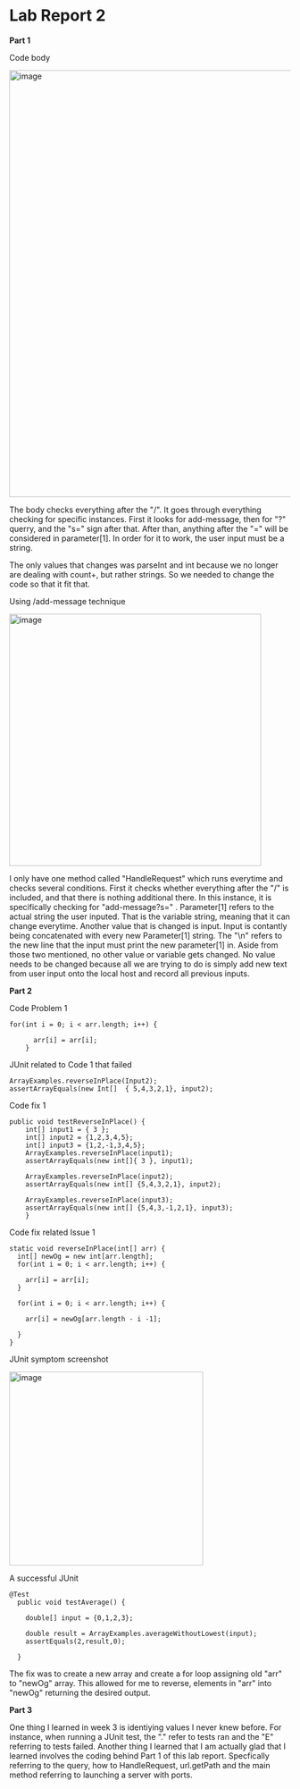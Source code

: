 # Lab Report 2

**Part 1**

Code body

<img width="764" alt="image" src="https://user-images.githubusercontent.com/122576152/215393511-c6c89459-3726-4f05-97fc-4ebffddfb731.png">

The body checks everything after the "/". It goes through everything checking for specific instances. First it looks for add-message, then for "?"
querry, and the "s=" sign after that. After than, anything after the "=" will be considered in parameter[1]. In order for it to work, the user input 
must be a string. 

The only values that changes was parseInt and int because we no longer are dealing with count+, but rather strings. So we needed to change the code so 
that it fit that. 

Using /add-message technique

<img width="451" alt="image" src="https://user-images.githubusercontent.com/122576152/215393544-539092c3-ca93-4d11-8c9f-cfebdd58fa18.png">

I only have one method called "HandleRequest" which runs everytime and checks several conditions. First it checks whether everything after the "/" is included, 
and that there is nothing additional there. In this instance, it is specifically checking for "add-message?s=" . Parameter[1] refers to the actual string the user inputed. That is the variable string, meaning that it can change everytime. Another value that is changed is input. Input is contantly being concatenated with every new Parameter[1] string. The "\n" refers to the new line that the input must print the new parameter[1] in. Aside from those two mentioned, no other value or variable gets changed. No value needs to be changed because all we are trying to do is simply add new text from user input onto the local host and record all previous inputs. 


**Part 2**

Code Problem 1
```
for(int i = 0; i < arr.length; i++) {

      arr[i] = arr[i]; 
    }
```
JUnit related to Code 1 that failed 
```
ArrayExamples.reverseInPlace(Input2);
assertArrayEquals(new Int[]  { 5,4,3,2,1}, input2);
```
Code fix 1
```
public void testReverseInPlace() {
    int[] input1 = { 3 };
    int[] input2 = {1,2,3,4,5};
    int[] input3 = {1,2,-1,3,4,5};
    ArrayExamples.reverseInPlace(input1);
    assertArrayEquals(new int[]{ 3 }, input1);

    ArrayExamples.reverseInPlace(input2);
    assertArrayEquals(new int[] {5,4,3,2,1}, input2);

    ArrayExamples.reverseInPlace(input3);
    assertArrayEquals(new int[] {5,4,3,-1,2,1}, input3);
	}
  ```
  Code fix related Issue 1
  
  ```
  static void reverseInPlace(int[] arr) {
    int[] newOg = new int[arr.length];
    for(int i = 0; i < arr.length; i++) {

      arr[i] = arr[i]; 
    }

    for(int i = 0; i < arr.length; i++) {

      arr[i] = newOg[arr.length - i -1]; 

    }
  } 
```
JUnit symptom screenshot

<img width="347" alt="image" src="https://user-images.githubusercontent.com/122576152/215402183-18f70834-b1e9-4c43-a919-f00523e9a524.png">

A successful JUnit

```
@Test
  public void testAverage() {

    double[] input = {0,1,2,3};

    double result = ArrayExamples.averageWithoutLowest(input);
    assertEquals(2,result,0);

  }
```

The fix was to create a new array and create a for loop assigning old "arr" to "newOg" array. This allowed for me to reverse, elements in 
"arr" into "newOg" returning the desired output. 



**Part 3**

One thing I learned in week 3 is identiying values I never knew before. For instance, when running a JUnit test, the "." refer to tests ran 
and the "E" referring to tests failed. Another thing I learned that I am actually glad that I learned involves the coding behind Part 1 of this lab report. 
Specfically referring to the query, how to HandleRequest, url.getPath and the main method referring to launching a server with ports. 
